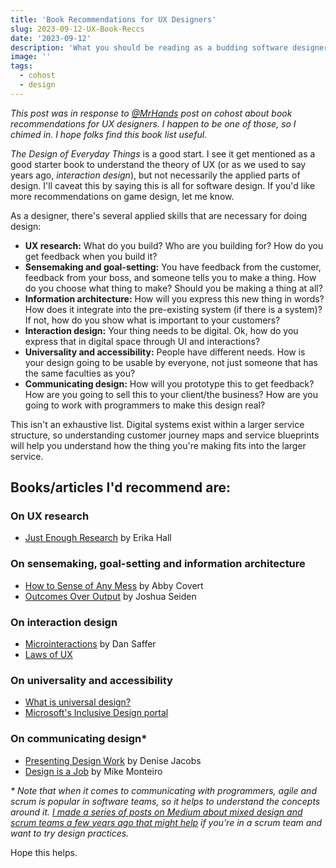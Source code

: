 ```yaml
---
title: 'Book Recommendations for UX Designers'
slug: 2023-09-12-UX-Book-Reccs
date: '2023-09-12'
description: 'What you should be reading as a budding software designer.'
image: ''
tags:
  - cohost
  - design
---
```


_This post was in response to [@MrHands](https://cohost.org/illuminesce/post/2814183-as-a-professional-ux) post on cohost about book recommendations for UX designers. I happen to be one of those, so I chimed in. I hope folks find this book list useful._

_The Design of Everyday Things_ is a good start. I see it get mentioned as a good starter book to understand the theory of UX (or as we used to say years ago, _interaction design_), but not necessarily the applied parts of design. I'll caveat this by saying this is all for software design. If you'd like more recommendations on game design, let me know.

As a designer, there's several applied skills that are necessary for doing design:

* **UX research:** What do you build? Who are you building for? How do you get feedback when you build it?
* **Sensemaking and goal-setting:** You have feedback from the customer, feedback from your boss, and someone tells you to make a thing. How do you choose what thing to make? Should you be making a thing at all?
* **Information architecture:** How will you express this new thing in words? How does it integrate into the pre-existing system (if there is a system)? If not, how do you show what is important to your customers?
* **Interaction design:** Your thing needs to be digital. Ok, how do you express that in digital space through UI and interactions?
* **Universality and accessibility:** People have different needs. How is your design going to be usable by everyone, not just someone that has the same faculties as you?
* **Communicating design:** How will you prototype this to get feedback? How are you going to sell this to your client/the business? How are you going to work with programmers to make this design real?

This isn't an exhaustive list. Digital systems exist within a larger service structure, so understanding customer journey maps and service blueprints will help you understand how the thing you're making fits into the larger service.

## Books/articles I'd recommend are:

### On UX research

* [Just Enough Research](https://abookapart.com/products/just-enough-research) by Erika Hall

### On sensemaking, goal-setting and information architecture

* [How to Sense of Any Mess](https://www.howtomakesenseofanymess.com/) by Abby Covert
* [Outcomes Over Output](https://outcomesoveroutput.com/) by Joshua Seiden

### On interaction design

* [Microinteractions](https://microinteractions.com/about-the-book/) by Dan Saffer
* [Laws of UX](https://lawsofux.com/)

### On universality and accessibility

* [What is universal design?](https://99designs.com/blog/tips/universal-design/)
* [Microsoft's Inclusive Design portal](https://inclusive.microsoft.design/)

### On communicating design*

* [Presenting Design Work](https://abookapart.com/products/presenting-design-work) by Denise Jacobs
* [Design is a Job](https://abookapart.com/products/design-is-a-job?_pos=1&_sid=f7ed7dd70&_ss=r) by Mike Monteiro

_* Note that when it comes to communicating with programmers, agile and scrum is popular in software teams, so it helps to understand the concepts around it. [I made a series of posts on Medium about mixed design and scrum teams a few years ago that might help](https://medium.com/yamaneco/hidden-challenges-of-design-and-agile-pt1-8639f913d516) if you're in a scrum team and want to try design practices._

Hope this helps.
